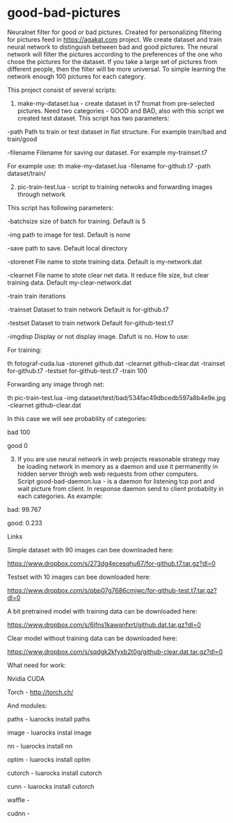 # good-bad-pictures
Neuralnet filter for good or bad pictures. Created for personalizing filtering for pictures feed in https://agakat.com project. 
We create dataset and train neural network to distinguish between bad and good pictures. The neural network will filter the pictures according to the preferences of the one who chose the pictures for the dataset. If you take a large set of pictures from different people, then the filter will be more universal. To simple learning the network enough 100 pictures for each category. 

This project consist of several scripts:

1. make-my-dataset.lua - create dataset in t7 fromat from pre-selected pictures. Need two categories - GOOD and BAD, also with this script we created test dataset. 
This script has two parameters:

-path Path to train or test dataset in flat structure. For example train/bad and train/good

-filename Filename for saving our dataset. For example my-trainset.t7

For example use:
th make-my-dataset.lua -filename for-github.t7 -path dataset/train/


2. pic-train-test.lua - script to training netwoks and forwarding images through network


This script has following parameters:

-batchsize size of batch for training. Default is 5

-img       path to image for test. Default is none

-save      path to save. Default local directory

-storenet  File name to stote training data. Default is my-network.dat

-clearnet  File name to stote clear net data. It reduce file size, but clear training data. Default my-clear-network.dat 

-train     train iterations 

-trainset  Dataset to train network Default is for-github.t7

-testset   Dataset to train network Default for-github-test.t7

-imgdisp   Display or not display image. Dafult is no. 
How to use:

For training: 

th fotograf-cuda.lua -storenet github.dat -clearnet github-clear.dat -trainset for-github.t7 -testset for-github-test.t7 -train 100

Forwarding any image throgh net:

th pic-train-test.lua -img dataset/test/bad/534fac49dbcedb597a8b4e9e.jpg -clearnet github-clear.dat

In this case we will see probability of categories:

bad     100

good    0

3. If you are use neural network in web projects reasonable strategy may be loading network in memory as a daemon and use it permanently in hidden server throgh web web requests from other computers.   
Script good-bad-daemon.lua - is a daemon for listening tcp port and wait picture from client. In response daemon send to client probabilty in each categories. As example:

bad: 99.767

good: 0.233


Links

Simple dataset with 90 images can bee downloaded here:

https://www.dropbox.com/s/273dg4ecesqhu67/for-github.t7.tar.gz?dl=0

Testset with 10 images can bee downloaded here:

https://www.dropbox.com/s/pbp07g7686cmjwc/for-github-test.t7.tar.gz?dl=0

A bit pretrained model with training data can be downloaded here:

https://www.dropbox.com/s/6jfns1kawqnfxrt/github.dat.tar.gz?dl=0

Clear model without training data can be downloaded here: 

https://www.dropbox.com/s/sqdgk2kfyxb2t0g/github-clear.dat.tar.gz?dl=0




What need for work:

Nvidia CUDA

Torch - http://torch.ch/

And modules:

paths - luarocks install paths

image - luarocks instal image

nn - luarocks install nn

optim - luarocks install optim

cutorch - luarocks install cutorch

cunn - luarocks install cutorch

waffle - 

cudnn - 
